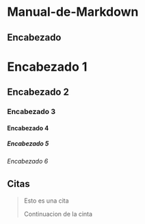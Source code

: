 # Manual-de-Markdown

## Encabezado

# Encabezado 1

## Encabezado 2

### Encabezado 3

#### Encabezado 4

##### Encabezado 5

###### Encabezado 6

## Citas

> Esto es una cita
>
> Continuacion de la cinta
